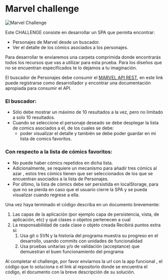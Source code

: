 # Marvel challenge

![Marvel Challenge](https://repository-images.githubusercontent.com/520288136/8454c9a7-e002-4b28-9fcf-29a0da52314a)

Este CHALLENGE consiste en desarrollar un SPA que permita encontrar:

- Personajes de Marvel desde un buscador.
- Ver el detalle de los cómics asociados a los personajes.

Para desarrollar te enviaremos una carpeta comprimida donde encontrarás todos los
recursos que vas a utilizar para esta prueba. Para los diseños que no se encuentran
especificados te lo dejamos a tu imaginación.

El buscador de Personajes debe consumir el [MARVEL API REST](https://developer.marvel.com/), en este link puede
registrarse como desarrollador y encontrar una documentación apropiada para consumir el
API.

### El buscador:

- Sólo debe mostrar un máximo de 10 resultados a la vez, pero no limitado a solo 10
  resultados.
- Cuando se seleccione el personaje deseado se debe desplegar la lista de comics
  asociados a él, de los cuales se debe:
  - poder visualizar el detalle y también se debe poder guardar en mi lista de
    comics favoritos.

### Con respecto a la lista de cómics favoritos:

- No puede haber cómics repetidos en dicha lista.
- Adicionalmente, se requiere un mecanismo para añadir tres cómics al azar ,
  estos tres cómics tienen que ser seleccionados de los que se encuentran asociados
  a la lista de Personajes.
- Por último, la lista de cómics debe ser persistida en localStorage, para que no se
  pierda en caso que el usuario cierre la SPA y se pueda visualizar cuando regrese a
  ella.

Una vez haya terminado el código describa en un documento brevemente:

1. Las capas de la aplicación (por ejemplo capa de persistencia, vista, de aplicación, etc) y
   qué clases o objetos pertenecen a cual
2. La responsabilidad de cada clase o objeto creada Recibirá puntos extra si:
   1. Usa git o SVN y la historia del programa muestra su progreso en el desarrollo, usando
      commits con unidades de funcionalidad
   2. Usa pruebas unitarias y/o de validación (acceptance) que demuestran el buen
      funcionamiento del programa

Al completar el challenge, por favor enviarnos la url con la app funcional , el código que lo
soluciona o el link al repositorio donde se encuentra el código, el documento con la breve
descripción de su solución.
